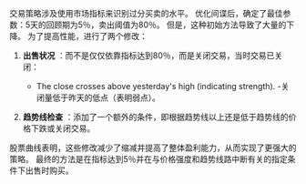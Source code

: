 交易策略涉及使用市场指标来识别过分买卖的水平。 优化间谍后，确定了最佳参数：5天的回顾期为5％，卖出阈值为80％。 但是，这种初始方法导致了大量的下降。 为了提高性能，进行了两个修改：

1. **出售状况** ：而不是仅仅依靠指标达到80％，而是关闭交易，当时交易已关闭：
   - The close crosses above yesterday's high (indicating strength).
   -关闭量低于昨天的低点（表明弱点）。

2. **趋势线检查** ：添加了一个额外的条件，即根据趋势线以上还是低于趋势线的价格下跌或关闭交易。

股票曲线表明，这些修改减少了缩减并提高了整体盈利能力，从而实现了更强大的策略。 最终的方法是在指标达到5％并在与价格强度和趋势线路中断有关的指定条件下出售时购买。